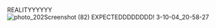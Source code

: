REALITYYYYYY![photo_202![Screenshot (82)](https://github.com/yasaswini2005/google_signup/assets/139364347/ea86942a-48ea-4d5a-8b18-ebd452899aed)
EXPECTEDDDDDDDD!
3-10-04_20-58-27](https://github.com/yasaswini2005/google_signup/assets/139364347/3e446a66-6295-4bab-80c3-e34e646aebf8)
